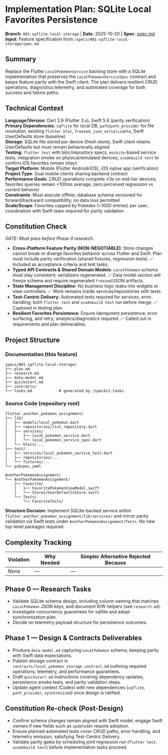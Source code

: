 # Implementation Plan: SQLite Local Favorites Persistence

**Branch**: `001-sqflite-local-storage` | **Date**: 2025-10-20 | **Spec**: [spec.md](./spec.md)  
**Input**: Feature specification from `/specs/001-sqflite-local-storage/spec.md`

## Summary

Replace the Flutter `LocalPokemonService` backing store with a SQLite
implementation that preserves the `LocalPokemonServiceSpec` contract and keeps
feature parity with the Swift client. The plan delivers resilient CRUD
operations, diagnostics telemetry, and automated coverage for both success and
failure paths.

## Technical Context

**Language/Version**: Dart 3.9 (Flutter 3.x), Swift 5.9 (parity verification)  
**Primary Dependencies**: `sqflite` for local DB, `path`/`path_provider` for file
resolution, existing `flutter_bloc`, `freezed`, `json_serializable`, Swift
UserDefaults store (baseline)  
**Storage**: SQLite file stored per device (fresh store); Swift client retains
UserDefaults but must remain behaviorally aligned  
**Testing**: `flutter test` with bloc/repository specs, `mockito`-based service
tests, integration smoke on physical/emulated devices; `xcodebuild test` to
confirm iOS favorites remain intact  
**Target Platform**: Mobile (Flutter Android/iOS), iOS native app (verification)
**Project Type**: Dual mobile clients sharing backend contract  
**Performance Goals**: CRUD operations complete ≤3s on mid-tier devices; favorites
queries remain <100ms average; zero perceived regression vs current behavior  
**Constraints**: Must execute offline; database schema versioned for forward/backward
compatibility; no data loss permitted  
**Scale/Scope**: Favorites capped by Pokédex (~1000 entries) per user; coordination
with Swift team required for parity validation

## Constitution Check

*GATE: Must pass before Phase 0 research.*

- **Cross-Platform Feature Parity (NON-NEGOTIABLE)**: Store changes cannot break or
  diverge favorites behavior across Flutter and Swift. Plan must include parity
  verification (shared fixtures, regression tests). ✅ Included as acceptance
  criteria and test tasks.
- **Typed API Contracts & Shared Domain Models**: `LocalPokemon` schema must stay
  consistent; serializers regenerated. ✅ Data model
  section will freeze schema and require regenerated `freezed`/JSON artifacts.
- **State Management Discipline**: No business logic leaks into widgets or view
  controllers. ✅ Work remains inside services/repositories with tests.
- **Test-Centric Delivery**: Automated tests required for services, error
  handling; both `flutter test` and `xcodebuild test` run before merge. ✅
  Captured in testing plan.
- **Resilient Favorites Persistence**: Ensure idempotent persistence, error
  surfacing, and retry; analytics/diagnostics required. ✅ Called out in
  requirements and plan deliverables.

## Project Structure

### Documentation (this feature)

```
specs/001-sqflite-local-storage/
├── plan.md
├── research.md
├── data-model.md
├── quickstart.md
├── contracts/
└── tasks.md            # generated by /speckit.tasks
```

### Source Code (repository root)

```
flutter_another_pokemon_assignment/
├── lib/
│   ├── models/local_pokemon.dart
│   ├── repositories/list_repository.dart
│   ├── services/
│   │   ├── local_pokemon_service.dart
│   │   └── local_pokemon_service_spec.dart
│   └── blocs/...
├── test/
│   ├── services/local_pokemon_service_test.dart
│   ├── repositories/...
│   └── fixtures/...
└── pubspec.yaml

AnotherPokemonAssignment/
└── AnotherPokemonAssignment/
    ├── Favorite/
    │   ├── FavoritePokemonViewModel.swift
    │   └── Stores/UserDefaultsStore.swift
    └── Tests/
        └── FavoriteTests/
```

**Structure Decision**: Implement SQLite-backed service within
`flutter_another_pokemon_assignment/lib/services/` and mirror parity validation via
Swift tests under `AnotherPokemonAssignment/Tests`. No new top-level packages required.

## Complexity Tracking

| Violation | Why Needed | Simpler Alternative Rejected Because |
|-----------|------------|-------------------------------------|
| _None_ | — | — |

## Phase 0 — Research Tasks
- Validate SQLite schema design, including column naming that matches
  `LocalPokemon` JSON keys, and document R/W helpers (see `research.md`).
- Investigate concurrency guarantees for sqflite and adopt synchronization plan.
- Decide on telemetry payload structure for persistence outcomes.

## Phase 1 — Design & Contracts Deliverables
- Produce `data-model.md` capturing `LocalPokemon` schema, keeping parity with Swift data expectations.
- Publish storage contract in `contracts/local_pokemon_storage_contract.md`
  outlining required operations, telemetry, and performance guarantees.
- Draft `quickstart.md` instructions covering dependency updates, persistence smoke tests,
  and parity validation steps.
- Update agent context (Codex) with new dependencies (`sqflite`, `path_provider`,
  `synchronized`) once design is ratified.

## Constitution Re-check (Post-Design)
- Confirm schema changes remain aligned with Swift model; engage Swift owners if
  new fields such as `updatedAt` require adoption.
- Ensure planned automated tests cover CRUD paths, error handling, and telemetry emission,
  satisfying Test-Centric Delivery.
- Validate parity gates by scheduling joint regression run (`flutter test`,
  `xcodebuild test`) before implementation tasks proceed.
